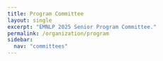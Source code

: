 ```yaml
---
title: Program Committee
layout: single
excerpt: "EMNLP 2025 Senior Program Committee."
permalink: /organization/program
sidebar:
  nav: "committees"
---
```

